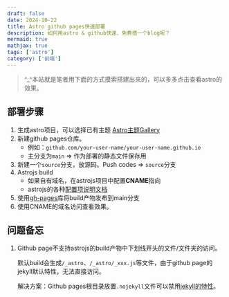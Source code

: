 ```yaml
---
draft: false
date: 2024-10-22
title: Astro github pages快速部署
description: 如何用astro & github快速、免费搭一个blog呢？
mermaid: true
mathjax: true
tags: ['astro']
category: ['前端']
---
```


> ^_^本站就是笔者用下面的方式摸索搭建出来的，可以多多点击查看astro的效果。

## 部署步骤

1. 生成astro项目，可以选择已有主题 [Astro主题Gallery](https://astro.build/themes)
2. 新建github pages仓库。 
    - 例如：`github.com/your-user-name/your-user-name.github.io`
    - 主分支为`main` => 作为部署的静态文件保存用
3. 新建一个`source`分支，放源码。Push codes  => `source`分支
4. Astrojs build
    - 如果自有域名，在astrojs项目中配置**CNAME**指向
    - astrojs的各种[配置项说明文档](https://docs.astro.build/en/reference/configuration-reference/)
5. 使用[gh-pages](https://github.com/tschaub/gh-pages)库将build产物发布到main分支
6. 使用CNAME的域名访问查看效果。

## 问题备忘
1. Github page不支持astrojs的build产物中下划线开头的文件/文件夹的访问。

    默认build会生成`/_astro`、`/_astro/_xxx.js`等文件，由于github page的jekyll默认特性，无法直接访问。

    解决方案：Github pages根目录放置`.nojekyll`文件可以禁用[jekyll的特性](https://docs.github.com/en/pages/getting-started-with-github-pages/about-github-pages#static-site-generators)。

